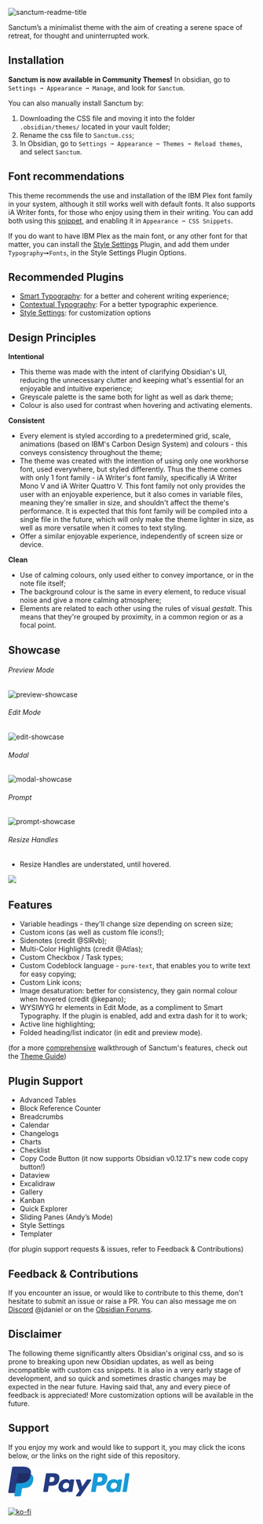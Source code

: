 ![sanctum-readme-title](https://user-images.githubusercontent.com/91087143/136701698-2464f5d0-30d5-4ee5-9261-4cca96448192.png)

Sanctum’s a minimalist theme with the aim of creating a serene space of retreat, for thought and uninterrupted work.

## Installation
**Sanctum is now available in Community Themes!** In obsidian, go to `Settings ➞ Appearance ➞ Manage`, and look for `Sanctum`.

You can also manually install Sanctum by:
1. Downloading the CSS file and moving it into the folder `.obsidian/themes/` located in your vault folder;
2. Rename the css file to `Sanctum.css`;
3. In Obsidian, go to `Settings ➞ Appearance ➞ Themes ➞ Reload themes`, and select `Sanctum`.

## Font recommendations

This theme recommends the use and installation of the IBM Plex font family in your system, although it still works well with default fonts. It also supports iA Writer fonts, for those who enjoy using them in their writing. You can add both using this [snippet](snippets/Sanctum_supported_fonts.css), and enabling it in `Appearance ➞ CSS Snippets`.

If you do want to have IBM Plex as the main font, or any other font for that matter, you can install the [Style Settings](https://github.com/mgmeyers/obsidian-style-settings) Plugin, and add them under `Typography`➞`Fonts`, in the Style Settings Plugin Options.

## Recommended Plugins

- [Smart Typography](https://github.com/mgmeyers/obsidian-smart-typography): for a better and coherent writing experience;
- [Contextual Typography](https://github.com/mgmeyers/obsidian-contextual-typography): For a better typographic experience.
- [Style Settings](https://github.com/mgmeyers/obsidian-style-settings): for customization options

## Design Principles

**Intentional**
  - This theme was made with the intent of clarifying Obsidian's UI, reducing the unnecessary clutter and keeping what's essential for an enjoyable and intuitive experience;
  - Greyscale palette is the same both for light as well as dark theme;
  - Colour is also used for contrast when hovering and activating elements.

**Consistent**
  - Every element is styled according to a predetermined grid, scale, animations (based on IBM's Carbon Design System) and colours - this conveys consistency throughout the theme;
  - The theme was created with the intention of using only one workhorse font, used everywhere, but styled differently. Thus the theme comes with only 1 font family - iA Writer's font family, specifically iA Writer Mono V and iA Writer Quattro V. This font family not only provides the user with an enjoyable experience, but it also comes in variable files, meaning they're smaller in size, and shouldn't affect the theme's performance. It is expected that this font family will be compiled into a single file in the future, which will only make the theme lighter in size, as well as more versatile when it comes to text styling.
  - Offer a similar enjoyable experience, independently of screen size or device.

**Clean**
  - Use of calming colours, only used either to convey importance, or in the note file itself;
  - The background colour is the same in every element, to reduce visual noise and give a more calming atmosphere;
  - Elements are related to each other using the rules of visual *gestalt*. This means that they're grouped by proximity, in a common region or as a focal point.

## Showcase
###### Preview Mode
![preview-showcase](https://user-images.githubusercontent.com/91087143/136707215-fb674834-e1e0-4665-b8ba-089c869a74cc.jpg)

###### Edit Mode
![edit-showcase](https://user-images.githubusercontent.com/91087143/136707216-e0957565-bfe9-49f6-bb32-16eb775d6c74.jpg)

###### Modal
![modal-showcase](https://user-images.githubusercontent.com/91087143/136707218-32acaa9e-4b30-46ec-b3f9-73ce2d22e301.jpg)

###### Prompt
![prompt-showcase](https://user-images.githubusercontent.com/91087143/136707222-cc2ee9cf-adc9-4bab-a06f-f927d964eb57.jpg)

###### Resize Handles
  - Resize Handles are understated, until hovered.

<img src="https://user-images.githubusercontent.com/91087143/136707350-c28ca674-fd4b-42e3-acf4-fa71a380ebf9.gif" width="200" />

## Features
- Variable headings - they'll change size depending on screen size;
- Custom icons (as well as custom file icons!);
- Sidenotes (credit @SlRvb);
- Multi-Color Highlights (credit @Atlas);
- Custom Checkbox / Task types;
- Custom Codeblock language - `pure-text`, that enables you to write text for easy copying;
- Custom Link icons;
- Image desaturation: better for consistency, they gain normal colour when hovered (credit @kepano);
- WYSIWYG hr elements in Edit Mode, as a compliment to Smart Typography. If the plugin is enabled, add and extra dash for it to work;
- Active line highlighting;
- Folded heading/list indicator (in edit and preview mode).

(for a more <u>comprehensive</u> walkthrough of Sanctum's features, check out the [Theme Guide](documentation/Theme_Guide.md))

## Plugin Support
- Advanced Tables
- Block Reference Counter
- Breadcrumbs
- Calendar
- Changelogs
- Charts
- Checklist
- Copy Code Button (it now supports Obsidian v0.12.17's new code copy button!)
- Dataview
- Excalidraw
- Gallery
- Kanban
- Quick Explorer
- Sliding Panes (Andy’s Mode)
- Style Settings
- Templater

(for plugin support requests & issues, refer to Feedback & Contributions)

## Feedback & Contributions
If you encounter an issue, or would like to contribute to this theme, don't hesitate to submit an issue or raise a PR. You can also message me on [Discord](https://discord.com/invite/veuWUTm) @jdaniel or on the [Obsidian Forums](https://forum.obsidian.md/u/jdanielmourao/summary).

## Disclaimer
The following theme significantly alters Obsidian's original css, and so is prone to breaking upon new Obsidian updates, as well as being incompatible with custom css snippets. It is also in a very early stage of development, and so quick and sometimes drastic changes may be expected in the near future. Having said that, any and every piece of feedback is appreciated! More customization options will be available in the future.

## Support
If you enjoy my work and would like to support it, you may click the icons below, or the links on the right side of this repository.

<a href="https://paypal.me/jdanielmourao"><img src="assets/PayPal.svg"></a>

[![ko-fi](https://ko-fi.com/img/githubbutton_sm.svg)](https://ko-fi.com/X8X56R5Q1)

